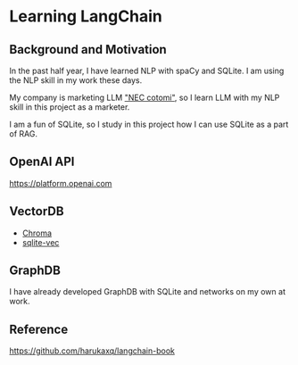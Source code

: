 # Learning LangChain

## Background and Motivation

In the past half year, I have learned NLP with spaCy and SQLite. I am using the NLP skill in my work these days.

My company is marketing LLM ["NEC cotomi"](https://www.nec.com/en/press/202404/global_20240424_01.html), so I learn LLM with my NLP skill in this project as a marketer.

I am a fun of SQLite, so I study in this project how I can use SQLite as a part of RAG.

## OpenAI API

https://platform.openai.com

## VectorDB

- [Chroma](https://www.trychroma.com/)
- [sqlite-vec](https://github.com/asg017/sqlite-vec)

## GraphDB

I have already developed GraphDB with SQLite and networks on my own at work.

## Reference

https://github.com/harukaxq/langchain-book

